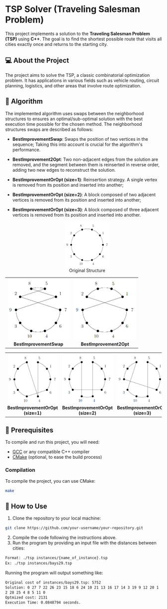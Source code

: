 # TSP Solver (Traveling Salesman Problem)

This project implements a solution to the **Traveling Salesman Problem (TSP)** using **C++**. The goal is to find the shortest possible route that visits all cities exactly once and returns to the starting city.

## 💻 About the Project

The project aims to solve the TSP, a classic combinatorial optimization problem. It has applications in various fields such as vehicle routing, circuit planning, logistics, and other areas that involve route optimization.

## 🧠 Algorithm

The implemented algorithm uses swaps between the neighborhood structures to ensures an optimal/sub-optimal solution with the best execution time possible for the chosen method.
The neighborhood structures swaps are described as follows:

- **BestImprovementSwap**: Swaps the position of two vertices in the sequence;
  Taking this into account is crucial for the algorithm's performance.

- **BestImprovement2Opt**: Two non-adjacent edges from the solution are removed, and the segment between them is reinserted in reverse order, adding two new edges to reconstruct the solution.

- **BestImprovementOrOpt (size=1)**: Reinsertion strategy. A single vertex is removed from its position and inserted into another;

- **BestImprovementOrOpt (size=2)**: A block composed of two adjacent vertices is removed from its position and inserted into another;

- **BestImprovementOrOpt (size=3)**: A block composed of three adjacent vertices is removed from its position and inserted into another.

  <p align="center">
    <img width="30%" height="30%" src="documentation/images/img1.png">
    <br>Original Structure
  </p>


<div align="center">
  <table>
    <tr>
      <td style="text-align: center;">
        <img src="documentation/images/img2.png" alt="Image 1" width="200"/><br/>
        <b>BestImprovementSwap</b>
      </td>
      <td style="text-align: center;">
        <img src="documentation/images/img3.png" alt="Image 2" width="200"/><br/>
        <b>BestImprovement2Opt</b>
      </td>
    </tr>
  </table>
  <table>
    <tr>
      <td style="text-align: center;">
        <img src="documentation/images/img4.png" alt="Image 3" width="200"/><br/>
        <b>BestImprovementOrOpt (size=1)</b>
      </td>
      <td style="text-align: center;">
        <img src="documentation/images/img5.png" alt="Image 1" width="200"/><br/>
        <b>BestImprovementOrOpt (size=2)</b>
      </td>
      <td style="text-align: center;">
        <img src="documentation/images/img6.png" alt="Image 2" width="200"/><br/>
        <b>BestImprovementOrOpt (size=3)</b>
      </td>
    </tr>
  </table>
</div>

## 🔧 Prerequisites

To compile and run this project, you will need:

- [GCC](https://gcc.gnu.org/) or any compatible C++ compiler
- [CMake](https://cmake.org/) (optional, to ease the build process)

### Compilation

To compile the project, you can use CMake:
```bash
make
```

## 🚀 How to Use

1. Clone the repository to your local machine:

```bash
git clone https://github.com/your-username/your-repository.git
```

2. Compile the code following the instructions above.
3. Run the program by providing an input file with the distances between cities:

```bash
Format: ./tsp instances/{name_of_instance}.tsp
Ex: ./tsp instances/bays29.tsp
```

Running the program will output something like:

```
Original cost of instances/bays29.tsp: 5752
Solution: 0 27 7 22 26 23 15 18 6 24 10 21 13 16 17 14 3 19 9 12 20 1 2 28 25 4 8 5 11 0
Optmized cost: 2131
Execution Time: 0.0848794 seconds.
```
